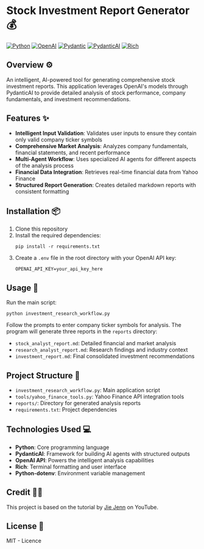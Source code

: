 # Stock Investment Report Generator 💰

[![Python](https://img.shields.io/badge/Python-3.9+-blue.svg)](https://www.python.org/)
[![OpenAI](https://img.shields.io/badge/OpenAI-API-green.svg)](https://openai.com/)
[![Pydantic](https://img.shields.io/badge/Pydantic-2.0+-orange.svg)](https://pydantic-docs.helpmanual.io/)
[![PydanticAI](https://img.shields.io/badge/PydanticAI-Latest-red.svg)](https://github.com/ahirner/pydantic-ai)
[![Rich](https://img.shields.io/badge/Rich-Terminal-purple.svg)](https://github.com/Textualize/rich)

## Overview ⚙️

An intelligent, AI-powered tool for generating comprehensive stock investment reports. This application leverages OpenAI's models through PydanticAI to provide detailed analysis of stock performance, company fundamentals, and investment recommendations.

## Features ✨

- **Intelligent Input Validation**: Validates user inputs to ensure they contain only valid company ticker symbols
- **Comprehensive Market Analysis**: Analyzes company fundamentals, financial statements, and recent performance
- **Multi-Agent Workflow**: Uses specialized AI agents for different aspects of the analysis process
- **Financial Data Integration**: Retrieves real-time financial data from Yahoo Finance
- **Structured Report Generation**: Creates detailed markdown reports with consistent formatting

## Installation 📦

1. Clone this repository
2. Install the required dependencies:
   ```
   pip install -r requirements.txt
   ```
3. Create a `.env` file in the root directory with your OpenAI API key:
   ```
   OPENAI_API_KEY=your_api_key_here
   ```

## Usage 📍

Run the main script:

```
python investment_research_workflow.py
```

Follow the prompts to enter company ticker symbols for analysis. The program will generate three reports in the `reports` directory:
- `stock_analyst_report.md`: Detailed financial and market analysis
- `research_analyst_report.md`: Research findings and industry context
- `investment_report.md`: Final consolidated investment recommendations

## Project Structure 🔧

- `investment_research_workflow.py`: Main application script
- `tools/yahoo_finance_tools.py`: Yahoo Finance API integration tools
- `reports/`: Directory for generated analysis reports
- `requirements.txt`: Project dependencies

## Technologies Used 💻

- **Python**: Core programming language
- **PydanticAI**: Framework for building AI agents with structured outputs
- **OpenAI API**: Powers the intelligent analysis capabilities
- **Rich**: Terminal formatting and user interface
- **Python-dotenv**: Environment variable management

## Credit 🙏🏻

This project is based on the tutorial by [Jie Jenn](https://www.youtube.com/watch?v=wF4dMDICilQ) on YouTube.

## License 📝

MIT - Licence
